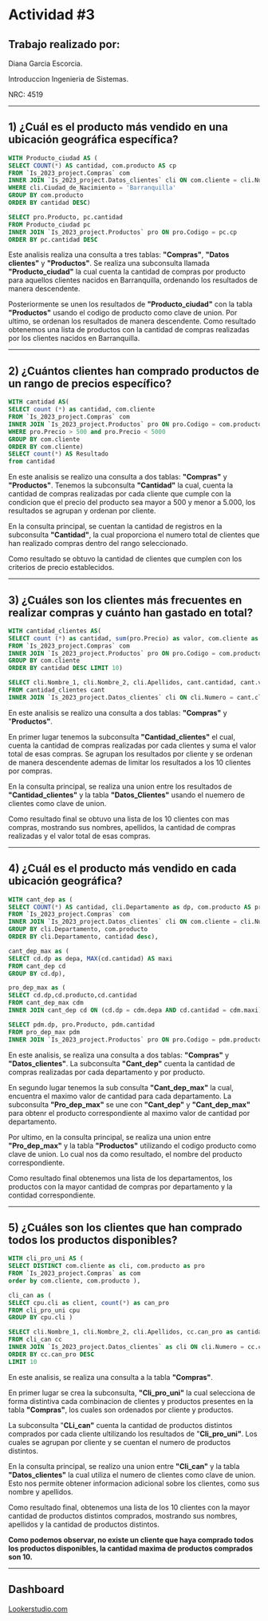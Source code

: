 # Actividad #3
## Trabajo realizado por: 
Diana Garcia Escorcia.

Introduccion Ingenieria de Sistemas.

NRC: 4519

---

## 1) ¿Cuál es el producto más vendido en una ubicación geográfica específica?
```sql
WITH Producto_ciudad AS (
SELECT COUNT(*) AS cantidad, com.producto AS cp
FROM `Is_2023_project.Compras` com
INNER JOIN `Is_2023_project.Datos_clientes` cli ON com.cliente = cli.Numero
WHERE cli.Ciudad_de_Nacimiento = 'Barranquilla'
GROUP BY com.producto
ORDER BY cantidad DESC)

SELECT pro.Producto, pc.cantidad
FROM Producto_ciudad pc 
INNER JOIN `Is_2023_project.Productos` pro ON pro.Codigo = pc.cp
ORDER BY pc.cantidad DESC

```
Este analisis realiza una consulta a tres tablas:
**"Compras"**, **"Datos** **clientes"** y **"Productos"**. 
Se realiza una subconsulta llamada **"Producto_ciudad"** la cual cuenta la cantidad de compras por producto para aquellos clientes nacidos en Barranquilla, ordenando los resultados de manera descendente. 

Posteriormente se unen los resultados de **"Producto_ciudad"** con la tabla **"Productos"** usando el codigo de producto como clave de union. Por ultimo, se ordenan los resultados de manera descendente. 
Como resultado obtenemos una lista de productos con la cantidad de compras realizadas por los clientes nacidos en Barranquilla. 

---
## 2) ¿Cuántos clientes han comprado productos de un rango de precios específico?
```sql
WITH cantidad AS(
SELECT count (*) as cantidad, com.cliente
FROM `Is_2023_project.Compras` com
INNER JOIN `Is_2023_project.Productos` pro ON pro.Codigo = com.producto
WHERE pro.Precio > 500 and pro.Precio < 5000
GROUP BY com.cliente
ORDER BY com.cliente)
SELECT count(*) AS Resultado
from cantidad 
```
En este analisis se realizo una consulta a dos tablas: **"Compras"** y **"Productos"**. Tenemos la subconsulta **"Cantidad"** la cual, cuenta la cantidad de compras realizadas por cada cliente que cumple con la condicion que el precio del producto sea mayor a 500 y menor a 5.000, los resultados se agrupan y ordenan por cliente.

En la consulta principal, se cuentan la cantidad de registros en la subconsulta **"Cantidad"**, la cual proporciona el numero total de clientes que han realizado compras dentro del rango seleccionado.

Como resultado se obtuvo la cantidad de clientes que cumplen con los criterios de precio establecidos. 

---
## 3) ¿Cuáles son los clientes más frecuentes en realizar compras y cuánto han gastado en total?
```sql
WITH cantidad_clientes AS(
SELECT count (*) as cantidad, sum(pro.Precio) as valor, com.cliente as client
FROM `Is_2023_project.Compras` com
INNER JOIN `Is_2023_project.Productos` pro ON pro.Codigo = com.producto
GROUP BY com.cliente
ORDER BY cantidad DESC LIMIT 10)

SELECT cli.Nombre_1, cli.Nombre_2, cli.Apellidos, cant.cantidad, cant.valor
FROM cantidad_clientes cant
INNER JOIN `Is_2023_project.Datos_clientes` cli ON cli.Numero = cant.client
```
En este analisis se realizo una consulta a dos tablas: **"Compras"** y "**Productos"**. 

En primer lugar tenemos la subconsulta **"Cantidad_clientes"** el cual, cuenta la cantidad de compras realizadas por cada clientes y suma el valor total de esas compras. Se agrupan los resultados por cliente y se ordenan de manera descendente ademas de limitar los resultados a los 10 clientes por compras. 

En la consulta principal, se realiza una union entre los resultados de **"Cantidad_clientes"** y la tabla **"Datos_Clientes"** usando el nuemero de clientes como clave de union. 

Como resultado final se obtuvo una lista de los 10 clientes con mas compras, mostrando sus nombres, apellidos, la cantidad de compras realizadas y el valor total de esas compras. 

---
## 4) ¿Cuál es el producto más vendido en cada ubicación geográfica?
```sql
WITH cant_dep as (
SELECT COUNT(*) AS cantidad, cli.Departamento as dp, com.producto AS producto
FROM `Is_2023_project.Compras` com
INNER JOIN `Is_2023_project.Datos_clientes` cli ON com.cliente = cli.Numero
GROUP BY cli.Departamento, com.producto
ORDER BY cli.Departamento, cantidad desc), 

cant_dep_max as (
SELECT cd.dp as depa, MAX(cd.cantidad) AS maxi
FROM cant_dep cd
GROUP BY cd.dp),

pro_dep_max as (
SELECT cd.dp,cd.producto,cd.cantidad
FROM cant_dep_max cdm
INNER JOIN cant_dep cd ON (cd.dp = cdm.depa AND cd.cantidad = cdm.maxi))

SELECT pdm.dp, pro.Producto, pdm.cantidad
FROM pro_dep_max pdm
INNER JOIN `Is_2023_project.Productos` pro ON pro.Codigo = pdm.producto
```
En este analisis, se realiza una consulta a dos tablas: **"Compras"** y **"Datos_clientes"**. La subconsulta **"Cant_dep"** cuenta la cantidad de compras realizadas por cada departamento y por producto. 

En segundo lugar tenemos la sub consulta **"Cant_dep_max"** la cual, encuentra el maximo valor de cantidad para cada departamento. 
La subconsulta **"Pro_dep_max"** se une con **"Cant_dep"** y **"Cant_dep_max"** para obtenr el producto correspondiente al maximo valor de cantidad por departamento.

Por ultimo, en la consulta principal, se realiza una union entre **"Pro_dep_max"** y la tabla **"Productos"** utilizando el codigo producto como clave de union. Lo cual nos da como resultado, el nombre del producto correspondiente. 

Como resultado final obtenemos una lista de los departamentos, los productos con la mayor cantidad de compras por departamento y la contidad correspondiente. 

---
## 5) ¿Cuáles son los clientes que han comprado todos los productos disponibles?
```sql
WITH cli_pro_uni AS (
SELECT DISTINCT com.cliente as cli, com.producto as pro 
FROM `Is_2023_project.Compras` as com
order by com.cliente, com.producto ),

cli_can as (
SELECT cpu.cli as client, count(*) as can_pro
FROM cli_pro_uni cpu
GROUP BY cpu.cli )

SELECT cli.Nombre_1, cli.Nombre_2, cli.Apellidos, cc.can_pro as cantidad
FROM cli_can cc
INNER JOIN `Is_2023_project.Datos_clientes` as cli ON cli.Numero = cc.client
ORDER BY cc.can_pro DESC
LIMIT 10
```
En este analisis, se realiza una consulta a la tabla **"Compras"**.

En primer lugar se crea la subconsulta, **"Cli_pro_uni"** la cual selecciona de forma distintiva cada combinacion de clientes y productos presentes en la tabla **"Compras"**, los cuales son ordenados por cliente y productos.

La subconsulta "**CLi_can"** cuenta la cantidad de productos distintos comprados por cada cliente ultilizando los resultados de "**Cli_pro_uni"**. Los cuales se agrupan por cliente y se cuentan el numero de productos distintos. 

En la consulta principal, se realizo una union entre **"Cli_can"** y la tabla **"Datos_clientes"** la cual utiliza el numero de clientes como clave de union. Esto nos permite obtener informacion adicional sobre los clientes, como sus nombre y apellidos. 

Como resultado final, obtenemos una lista de los 10 clientes con la mayor cantidad de productos distintos comprados, mostrando sus nombres, apellidos y la cantidad de productos distintos. 

**Como podemos observar, no existe un cliente que haya comprado todos los productos disponibles, la cantidad maxima de productos comprados son 10.** 

----
## Dashboard
[Lookerstudio.com](https://lookerstudio.google.com/u/0/reporting/d378f783-3b16-40aa-b43d-3630a37a1f41/page/dCxQD/edit)